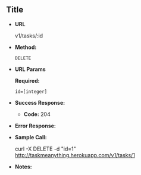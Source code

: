 **Title**
----


* **URL**

  v1/tasks/:id

* **Method:**

  `DELETE`

*  **URL Params**

   **Required:**

   `id=[integer]`

* **Success Response:**


  * **Code:** 204 <br />

* **Error Response:**


* **Sample Call:**

  curl -X DELETE -d "id=1" http://taskmeanything.herokuapp.com/v1/tasks/1

* **Notes:**
